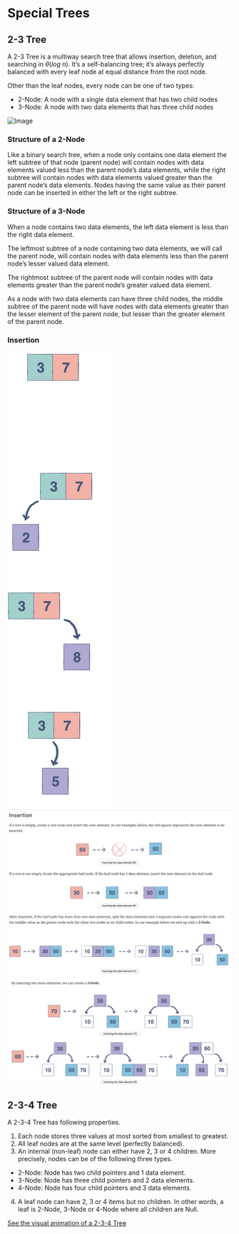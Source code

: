 # Special Trees

## 2-3 Tree

A 2-3 Tree is a multiway search tree that allows insertion, deletion, and searching in $\theta(log \ n)$. It’s a self-balancing tree; it’s always perfectly balanced with every leaf node at equal distance from the root node.

Other than the leaf nodes, every node can be one of two types:

* 2-Node: A node with a single data element that has two child nodes
* 3-Node: A node with two data elements that has three child nodes

![Image](https://iq.opengenus.org/content/images/2020/06/2-3-Tree--1-.png)

### Structure of a 2-Node

Like a binary search tree, when a node only contains one data element the left subtree of that node (parent node) will contain nodes with data elements valued less than the parent node’s data elements, while the right subtree will contain nodes with data elements valued greater than the parent node’s data elements. Nodes having the same value as their parent node can be inserted in either the left or the right subtree.

### Structure of a 3-Node

When a node contains two data elements, the left data element is less than the right data element.

The leftmost subtree of a node containing two data elements, we will call the parent node, will contain nodes with data elements less than the parent node’s lesser valued data element.

The rightmost subtree of the parent node will contain nodes with data elements greater than the parent node’s greater valued data element.

As a node with two data elements can have three child nodes, the middle subtree of the parent node will have nodes with data elements greater than the lesser element of the parent node, but lesser than the greater element of the parent node.

### Insertion

![Image](images/tree/3-node.png)
![Image](images/tree/23-tree-insertion_1.png)
![Image](images/tree/23-tree-insertion_2.png)


## 2-3-4 Tree

A 2-3-4 Tree has following properties.

1. Each node stores three values at most sorted from smallest to greatest.
2. All leaf nodes are at the same level (perfectly balanced).
3. An internal (non-leaf) node can either have 2, 3 or 4 children. More precisely, nodes can be of the following three types.
* 2-Node: Node has two child pointers and 1 data element.
* 3-Node: Node has three child pointers and 2 data elements.
* 4-Node: Node has four child pointers and 3 data elements.
4. A leaf node can have 2, 3 or 4 items but no children. In other words, a leaf is 2-Node, 3-Node or 4-Node where all children are Null.

[See the visual animation of a 2-3-4 Tree](https://www.educative.io/page/5689413791121408/80001)
